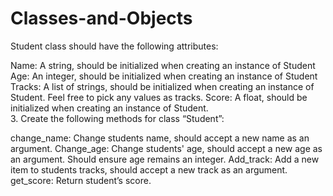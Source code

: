 # Classes-and-Objects
Student class should have the following attributes:

 Name: A string, should be initialized when creating an instance of Student
 Age: An integer, should be initialized when creating an instance of Student
Tracks: A list of strings, should be initialized when creating an instance of Student. Feel free to pick any values as tracks.
 Score: A float, should be initialized when creating an instance of Student.    
3.  Create the following methods for class “Student”:

change_name: Change students name, should accept a new name as an argument.
Change_age: Change students' age, should accept a new age as an argument. Should ensure age remains an integer.
Add_track: Add a new item to students tracks, should accept a new track as an argument.
get_score: Return student’s score.
